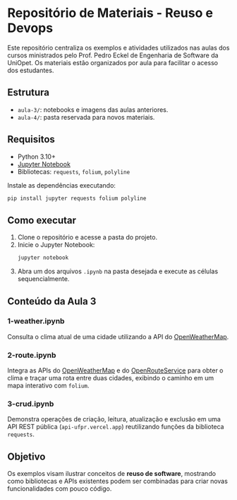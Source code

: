 # Repositório de Materiais - Reuso e Devops

Este repositório centraliza os exemplos e atividades utilizados nas aulas dos cursos ministrados pelo Prof. Pedro Eckel de Engenharia de Software da UniOpet. Os materiais estão organizados por aula para facilitar o acesso dos estudantes.

## Estrutura

- `aula-3/`: notebooks e imagens das aulas anteriores.
- `aula-4/`: pasta reservada para novos materiais.

## Requisitos

- Python 3.10+
- [Jupyter Notebook](https://jupyter.org/)
- Bibliotecas: `requests`, `folium`, `polyline`

Instale as dependências executando:

```bash
pip install jupyter requests folium polyline
```

## Como executar

1. Clone o repositório e acesse a pasta do projeto.
2. Inicie o Jupyter Notebook:
   ```bash
   jupyter notebook
   ```
3. Abra um dos arquivos `.ipynb` na pasta desejada e execute as células sequencialmente.

## Conteúdo da Aula 3

### 1-weather.ipynb
Consulta o clima atual de uma cidade utilizando a API do [OpenWeatherMap](https://openweathermap.org/).

### 2-route.ipynb
Integra as APIs do [OpenWeatherMap](https://openweathermap.org/) e do [OpenRouteService](https://openrouteservice.org/) para obter o clima e traçar uma rota entre duas cidades, exibindo o caminho em um mapa interativo com `folium`.

### 3-crud.ipynb
Demonstra operações de criação, leitura, atualização e exclusão em uma API REST pública (`api-ufpr.vercel.app`) reutilizando funções da biblioteca `requests`.

## Objetivo

Os exemplos visam ilustrar conceitos de **reuso de software**, mostrando como bibliotecas e APIs existentes podem ser combinadas para criar novas funcionalidades com pouco código.

